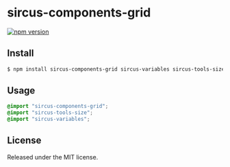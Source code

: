 # sircus-components-grid

[![npm version](https://img.shields.io/npm/v/sircus-components-grid.svg?style=flat)](https://www.npmjs.com/package/sircus-components-grid)


## Install

```bash
$ npm install sircus-components-grid sircus-variables sircus-tools-size
```

## Usage

```css
@import "sircus-components-grid";
@import "sircus-tools-size";
@import "sircus-variables";
```

## License
Released under the MIT license.
